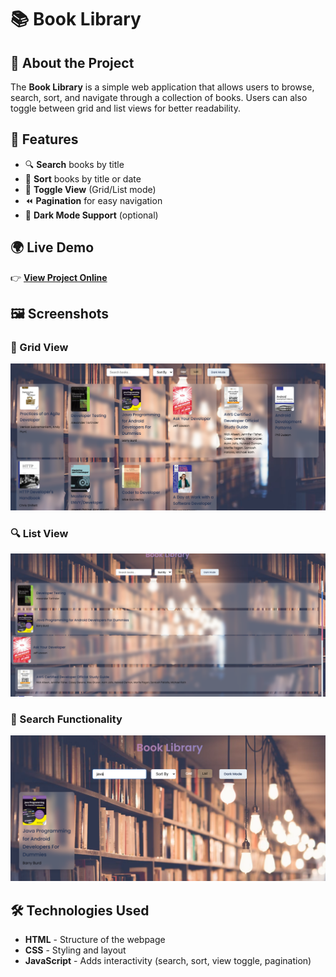 # 📚 Book Library

## 📖 About the Project
The **Book Library** is a simple web application that allows users to browse, search, sort, and navigate through a collection of books. Users can also toggle between grid and list views for better readability.

## 🚀 Features
- 🔍 **Search** books by title  
- 📅 **Sort** books by title or date  
- 📜 **Toggle View** (Grid/List mode)  
- ⏪ **Pagination** for easy navigation  
- 🎨 **Dark Mode Support** (optional)  

## 🌍 Live Demo  
👉 **[View Project Online](https://your-live-demo-link.com)**  

## 🖼 Screenshots  
### 📌 Grid View  
![Book Library Home](./assest/book.PNG)  

### 🔍 List View 
![Search Books](./assest/book2.PNG)  

### 📜 Search Functionality  
![List and Grid View](./assest/book3.PNG)  



## 🛠️ Technologies Used
- **HTML** - Structure of the webpage  
- **CSS** - Styling and layout  
- **JavaScript** - Adds interactivity (search, sort, view toggle, pagination)  

##
